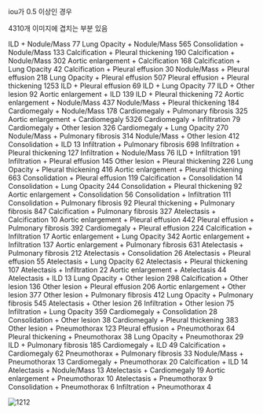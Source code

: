 iou가 0.5 이상인 경우

4310개 이미지에 겹치는 부분 있음

ILD + Nodule/Mass 77
Lung Opacity + Nodule/Mass 565
Consolidation + Nodule/Mass 133
Calcification + Pleural thickening 190
Calcification + Nodule/Mass 302
Aortic enlargement + Calcification 168
Calcification + Lung Opacity 42
Calcification + Pleural effusion 30
Nodule/Mass + Pleural effusion 218
Lung Opacity + Pleural effusion 507
Pleural effusion + Pleural thickening 1253
ILD + Pleural effusion 69
ILD + Lung Opacity 77
ILD + Other lesion 92
Aortic enlargement + ILD 139
ILD + Pleural thickening 72
Aortic enlargement + Nodule/Mass 437
Nodule/Mass + Pleural thickening 184
Cardiomegaly + Nodule/Mass 178
Cardiomegaly + Pulmonary fibrosis 325
Aortic enlargement + Cardiomegaly 5326
Cardiomegaly + Infiltration 79
Cardiomegaly + Other lesion 326
Cardiomegaly + Lung Opacity 270
Nodule/Mass + Pulmonary fibrosis 314
Nodule/Mass + Other lesion 412
Consolidation + ILD 13
Infiltration + Pulmonary fibrosis 698
Infiltration + Pleural thickening 127
Infiltration + Nodule/Mass 76
ILD + Infiltration 191
Infiltration + Pleural effusion 145
Other lesion + Pleural thickening 226
Lung Opacity + Pleural thickening 416
Aortic enlargement + Pleural thickening 663
Consolidation + Pleural effusion 119
Calcification + Consolidation 14
Consolidation + Lung Opacity 244
Consolidation + Pleural thickening 92
Aortic enlargement + Consolidation 56
Consolidation + Infiltration 111
Consolidation + Pulmonary fibrosis 92
Pleural thickening + Pulmonary fibrosis 847
Calcification + Pulmonary fibrosis 327
Atelectasis + Calcification 10
Aortic enlargement + Pleural effusion 442
Pleural effusion + Pulmonary fibrosis 392
Cardiomegaly + Pleural effusion 224
Calcification + Infiltration 17
Aortic enlargement + Lung Opacity 342
Aortic enlargement + Infiltration 137
Aortic enlargement + Pulmonary fibrosis 631
Atelectasis + Pulmonary fibrosis 212
Atelectasis + Consolidation 26
Atelectasis + Pleural effusion 55
Atelectasis + Lung Opacity 62
Atelectasis + Pleural thickening 107
Atelectasis + Infiltration 22
Aortic enlargement + Atelectasis 44
Atelectasis + ILD 13
Lung Opacity + Other lesion 298
Calcification + Other lesion 136
Other lesion + Pleural effusion 206
Aortic enlargement + Other lesion 377
Other lesion + Pulmonary fibrosis 412
Lung Opacity + Pulmonary fibrosis 545
Atelectasis + Other lesion 26
Infiltration + Other lesion 75
Infiltration + Lung Opacity 359
Cardiomegaly + Consolidation 28
Consolidation + Other lesion 38
Cardiomegaly + Pleural thickening 383
Other lesion + Pneumothorax 123
Pleural effusion + Pneumothorax 64
Pleural thickening + Pneumothorax 38
Lung Opacity + Pneumothorax 29
ILD + Pulmonary fibrosis 185
Cardiomegaly + ILD 49
Calcification + Cardiomegaly 62
Pneumothorax + Pulmonary fibrosis 33
Nodule/Mass + Pneumothorax 13
Cardiomegaly + Pneumothorax 20
Calcification + ILD 14
Atelectasis + Nodule/Mass 13
Atelectasis + Cardiomegaly 19
Aortic enlargement + Pneumothorax 10
Atelectasis + Pneumothorax 9
Consolidation + Pneumothorax 6
Infiltration + Pneumothorax 4


![1212](https://user-images.githubusercontent.com/73815944/107901581-5b6bed80-6f87-11eb-94d2-d345a41bedf8.PNG)
